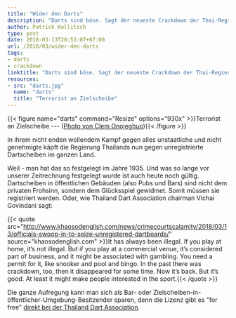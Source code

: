 ```yaml
---
title: "Wider den Darts"
description: "Darts sind böse. Sagt der neueste Crackdown der Thai-Regierung."
author: Patrick Kollitsch
type: post
date: 2018-03-13T20:53:07+07:00
url: /2018/03/wider-den-darts
tags:
- darts
- crackdown
linktitle: "Darts sind böse. Sagt der neueste Crackdown der Thai-Regierung."
resources:
- src: "darts.jpg"
  name: "darts"
  title: "Terrorist an Zielscheibe"
---
```


{{< figure name="darts" command="Resize" options="930x" >}}Terrorist an Zielscheibe --- ([Photo von Clem Onojeghuo](https://unsplash.com/photos/8AiDiLLGmJs)){{< /figure >}}

In ihrem nicht enden wollendem Kampf gegen alles unstaatliche und nicht genehmigte käpft die Regierung Thailands nun gegen unregistrierte Dartscheiben im ganzen Land.

Weil - man hat das so festgelegt im Jahre 1935. Und was so lange vor unserer Zeitrechnung festgelegt wurde ist auch heute noch gültig. Dartscheiben in öffentlichen Gebäuden (also Pubs und Bars) sind nicht dem privaten Frohsinn, sondern dem Glücksspiel gewidmet. Somit müssen sie registriert werden. Oder, wie Thailand Dart Association chairman Vichai Govindani sagt:
<!--lint disable-->
{{< quote src="http://www.khaosodenglish.com/news/crimecourtscalamity/2018/03/13/officials-swoop-in-to-seize-unregistered-dartboards/" source="khaosodenglish.com" >}}It has always been illegal. If you play at home, it’s not illegal. But if you play at a commercial venue, it’s considered part of business, and it might be associated with gambling. You need a permit for it, like snooker and pool and bingo. In the past there was crackdown, too, then it disappeared for some time. Now it’s back. But it’s good. At least it might make people interested in the sport.{{< /quote >}}
<!--lint enable-->
Die ganze Aufregung kann man sich als Bar- oder Zielscheiben-in-öffentlicher-Umgebung-Besitzender sparen, denn die Lizenz gibt es "for free" [direkt bei der Thailand Dart Association][1].

[1]: https://www.facebook.com/TDA.Darts/posts/1739081476114365
